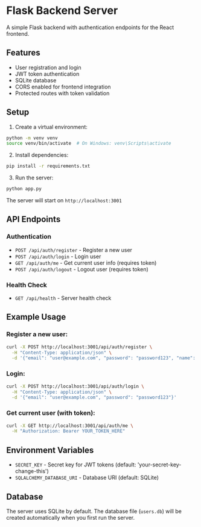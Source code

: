 # Flask Backend Server

A simple Flask backend with authentication endpoints for the React frontend.

## Features

- User registration and login
- JWT token authentication
- SQLite database
- CORS enabled for frontend integration
- Protected routes with token validation

## Setup

1. Create a virtual environment:
```bash
python -m venv venv
source venv/bin/activate  # On Windows: venv\Scripts\activate
```

2. Install dependencies:
```bash
pip install -r requirements.txt
```

3. Run the server:
```bash
python app.py
```

The server will start on `http://localhost:3001`

## API Endpoints

### Authentication

- `POST /api/auth/register` - Register a new user
- `POST /api/auth/login` - Login user
- `GET /api/auth/me` - Get current user info (requires token)
- `POST /api/auth/logout` - Logout user (requires token)

### Health Check

- `GET /api/health` - Server health check

## Example Usage

### Register a new user:
```bash
curl -X POST http://localhost:3001/api/auth/register \
  -H "Content-Type: application/json" \
  -d '{"email": "user@example.com", "password": "password123", "name": "John Doe"}'
```

### Login:
```bash
curl -X POST http://localhost:3001/api/auth/login \
  -H "Content-Type: application/json" \
  -d '{"email": "user@example.com", "password": "password123"}'
```

### Get current user (with token):
```bash
curl -X GET http://localhost:3001/api/auth/me \
  -H "Authorization: Bearer YOUR_TOKEN_HERE"
```

## Environment Variables

- `SECRET_KEY` - Secret key for JWT tokens (default: 'your-secret-key-change-this')
- `SQLALCHEMY_DATABASE_URI` - Database URI (default: SQLite)

## Database

The server uses SQLite by default. The database file (`users.db`) will be created automatically when you first run the server. 